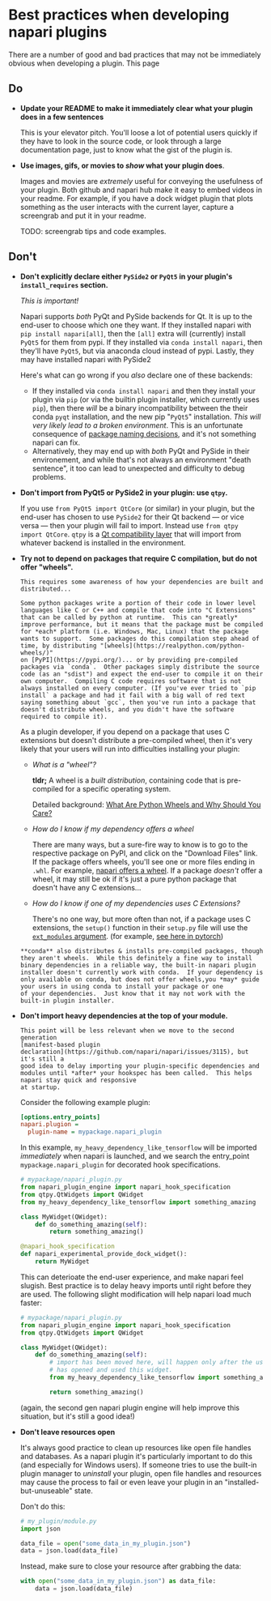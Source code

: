 # Best practices when developing napari plugins

There are a number of good and bad practices that may not be immediately obvious
when developing a plugin.  This page

## Do

- **Update your README to make it immediately clear what your plugin does in a
  few sentences** 

    This is your elevator pitch. You'll loose a lot of potential users quickly
    if they have to look in the source code, or look through a large
    documentation page, just to know what the gist of the plugin is.

- **Use images, gifs, or movies to *show* what your plugin does**. 

  Images and movies are *extremely* useful for conveying the usefulness of your
  plugin. Both github and napari hub make it easy to embed videos in your
  readme. For example, if you have a dock widget plugin that plots something as
  the user interacts with the current layer, capture a screengrab and put it in
  your readme.

  TODO: screengrab tips and code examples. 


## Don't


- **Don't explicitly declare either `PySide2` or `PyQt5` in your plugin's
  `install_requires` section.**

    *This is important!*

    Napari supports *both* PyQt and PySide backends for Qt.  It is up to the
    end-user to choose which one they want. If they installed napari with `pip
    install napari[all]`, then the `[all]` extra will (currently) install
    `PyQt5` for them from pypi.  If they installed via `conda install napari`,
    then they'll have `PyQt5`, but via anaconda cloud instead of pypi. Lastly,
    they may have installed napari with PySide2

    Here's what can go wrong if you *also* declare one of these backends:

    - If they installed via `conda install napari` and then they install your
      plugin via `pip` (or via the builtin plugin installer, which currently
      uses `pip`), then there *will* be a binary incompatibility between the
      their conda `pyqt` installation, and the new pip "`PyQt5`" installation.
      *This will very likely lead to a broken environment*. This is an
      unfortunate consequence of [package naming
      decisions](https://github.com/ContinuumIO/anaconda-issues/issues/1554),
      and it's not something napari can fix.
    - Alternatively, they may end up with *both* PyQt and PySide in their
      environement, and while that's not always an environment "death sentence",
      it too can lead to unexpected and difficulty to debug problems.

- **Don't import from PyQt5 or PySide2 in your plugin: use `qtpy`.**

    If you use `from PyQt5 import QtCore` (or similar) in your plugin, but the
    end-user has chosen to use `PySide2` for their Qt backend — or vice versa —
    then your plugin will fail to import.  Instead use `from qtpy import
    QtCore`.  `qtpy` is a [Qt compatibility
    layer](https://github.com/spyder-ide/qtpy) that will import from whatever
    backend is installed in the environment.

- **Try not to depend on packages that require C compilation, but do not offer "wheels".**

    ````{tip}
    This requires some awareness of how your dependencies are built and distributed...

    Some python packages write a portion of their code in lower level languages like C or C++ and compile that code into "C Extensions" that can be called by python at runtime.  This can *greatly* improve performance, but it means that the package must be compiled for *each* platform (i.e. Windows, Mac, Linux) that the package wants to support.  Some packages do this compilation step ahead of time, by distributing "[wheels](https://realpython.com/python-wheels/)"
    on [PyPI](https://pypi.org/)... or by providing pre-compiled packages via `conda`.  Other packages simply distribute the source code (as an "sdist") and expect the end-user to compile it on their own computer.  Compiling C code requires software that is not always installed on every computer. (If you've ever tried to `pip install` a package and had it fail with a big wall of red text saying something about `gcc`, then you've run into a package that doesn't distribute wheels, and you didn't have the software required to compile it).
    ````

    As a plugin developer, if you depend on a package that uses C extensions but doesn't distribute a pre-compiled wheel, then it's very likely that your users will run into difficulties installing your plugin:

    - *What is a "wheel"?*

      **tldr;** A wheel is a *built distribution*, containing code that is pre-compiled for a specific operating system.

      Detailed background: [What Are Python Wheels and Why Should You Care?](https://realpython.com/python-wheels/)

    - *How do I know if my dependency offers a wheel*

      There are many ways, but a sure-fire way to know is to go to the respective
      package on PyPI, and click on the "Download Files" link.  If the package offers wheels, you'll see one or more files ending in `.whl`.  For example, [napari offers a wheel](https://pypi.org/project/napari/#files).  If a package *doesn't* offer a wheel, it may still be ok if it's just a pure python package that doesn't have any C extensions...

    - *How do I know if one of my dependencies uses C Extensions?*
      
      There's no one way, but more often than not, if a package uses C extensions,  the `setup()` function in their `setup.py` file will use the [`ext_modules` argument](https://docs.python.org/3/distutils/setupscript.html#describing-extension-modules).  (for example, [see here in pytorch](https://github.com/pytorch/pytorch/blob/master/setup.py#L914))

    ````{admonition} What about conda?
    **conda** also distributes & installs pre-compiled packages, though they aren't wheels.  While this definitely a fine way to install binary dependencies in a reliable way, the built-in napari plugin installer doesn't currently work with conda.  If your dependency is only available on conda, but does not offer wheels,you *may* guide your users in using conda to install your package or one
    of your dependencies.  Just know that it may not work with the built-in plugin installer. 
    ````

- **Don't import heavy dependencies at the top of your module.**

    ````{note}
    This point will be less relevant when we move to the second generation
    [manifest-based plugin
    declaration](https://github.com/napari/napari/issues/3115), but it's still a 
    good idea to delay importing your plugin-specific dependencies and modules until *after* your hookspec has been called.  This helps napari stay quick and responsive
    at startup.  
    ````

    Consider the following example plugin:

    ```ini
    [options.entry_points]
    napari.plugion =
      plugin-name = mypackage.napari_plugin
    ```

    In this example, `my_heavy_dependency_like_tensorflow` will be imported
    *immediately* when napari is launched, and we search the entry_point
    `mypackage.napari_plugin` for decorated hook specifications.

    ```py
    # mypackage/napari_plugin.py
    from napari_plugin_engine import napari_hook_specification
    from qtpy.QtWidgets import QWidget
    from my_heavy_dependency_like_tensorflow import something_amazing

    class MyWidget(QWidget):
        def do_something_amazing(self):
            return something_amazing()

    @napari_hook_specification
    def napari_experimental_provide_dock_widget():
        return MyWidget
    ```

    This can deterioate the end-user experience, and make napari feel slugish. Best practice is to delay heavy imports until right before they are used.  The following slight modification will help napari load much faster:

    ```py
    # mypackage/napari_plugin.py
    from napari_plugin_engine import napari_hook_specification
    from qtpy.QtWidgets import QWidget

    class MyWidget(QWidget):
        def do_something_amazing(self):
            # import has been moved here, will happen only after the user
            # has opened and used this widget.
            from my_heavy_dependency_like_tensorflow import something_amazing

            return something_amazing()
    ```

    (again, the second gen napari plugin engine will help improve this situation,
    but it's still a good idea!)

- **Don't leave resources open**

    It's always good practice to clean up resources like open file handles and
    databases.  As a napari plugin it's particularly important to do this (and
    especially for Windows users).  If someone tries to use the built-in plugin manager
    to *uninstall* your plugin, open file handles and resources may cause the
    process to fail or even leave your plugin in an "installed-but-unuseable"
    state.
    
    Don't do this:

    ```py
    # my_plugin/module.py
    import json

    data_file = open("some_data_in_my_plugin.json")
    data = json.load(data_file)
    ```

    Instead, make sure to close your resource after grabbing the data:
    ```py
    with open("some_data_in_my_plugin.json") as data_file:
        data = json.load(data_file)
    ```

